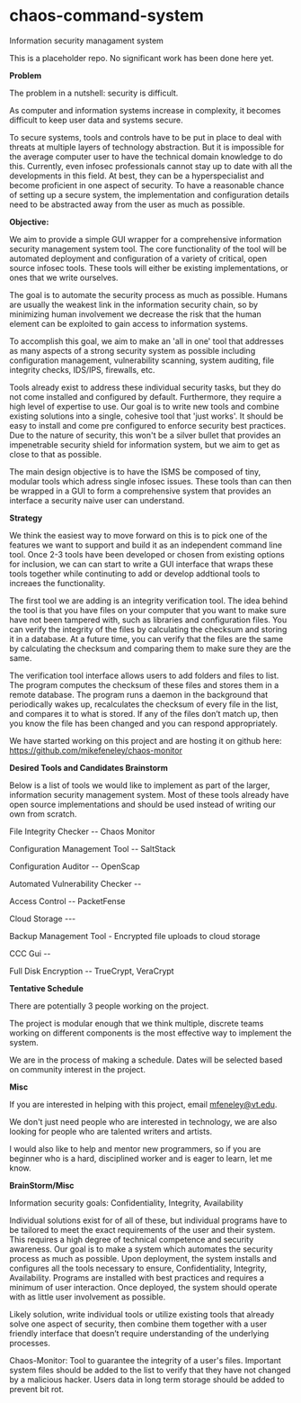 # chaos-command-system

Information security managament system

This is a placeholder repo. No significant work has been done here yet.

**Problem**

The problem in a nutshell: security is difficult. 

As computer and information systems increase in complexity, it becomes difficult to keep user data and systems secure.

To secure systems, tools and controls have to be put in place to deal with threats at multiple layers of technology abstraction. But it is impossible for the average computer user to have the technical domain knowledge to do this. Currently, even infosec professionals cannot stay up to date with all the developments in this field. At best, they can be a hyperspecialist and become proficient in one aspect of security. To have a reasonable chance of setting up a secure system, the implementation and configuration details need to be abstracted away from the user as much as possible. 

**Objective:**

We aim to provide a simple GUI wrapper for a comprehensive information security management system tool. The core functionality of the tool will be automated deployment and configuration of a variety of critical, open source infosec tools. These tools will either be existing implementations, or ones that we write ourselves.

The goal is to automate the security process as much as possible. Humans are usually the weakest link in the information security chain, so by minimizing human involvement we decrease the risk that the human element can be exploited to gain access to information systems.

To accomplish this goal, we aim to make an 'all in one' tool that addresses as many aspects of a strong security system as possible including configuration management, vulnerability scanning, system auditing, file integrity checks, IDS/IPS, firewalls, etc.

Tools already exist to address these individual security tasks, but they do not come installed and configured by default. Furthermore, they require a high level of expertise to use. Our goal is to write new tools and combine existing solutions into a single, cohesive tool that 'just works'. It should be easy to install and come pre configured to enforce security best practices. Due to the nature of security, this won't be a silver bullet that provides an impenetrable security shield for information system, but we aim to get as close to that as possible.

The main design objective is to have the ISMS be composed of tiny, modular tools which adress single infosec issues. These tools than can then be wrapped in a GUI to form a comprehensive system that provides an interface a security naive user can understand.

**Strategy**

We think the easiest way to move forward on this is to pick one of the features we want to support and build it as an independent command line tool. Once 2-3 tools have been developed or chosen from existing options for inclusion, we can can start to write a GUI interface that wraps these tools together while continuting to add or develop addtional tools to increaes the functionality.

The first tool we are adding is an integrity verification tool. The idea behind the tool is that you have files on your computer that you want to make sure have not been tampered with, such as libraries and configuration files. You can verify the integrity of the files by calculating the checksum and storing it in a database. At a future time, you can verify that the files are the same by calculating the checksum and comparing them to make sure they are the same.

The verification tool interface allows users to add folders and files to list. The program computes the checksum of these files and stores them in a remote database. The program runs a daemon in the background that periodically wakes up, recalculates the checksum of every file in the list, and compares it to what is stored. If any of the files don’t match up, then you know the file has been changed and you can respond appropriately. 

We have started working on this project and are hosting it on github here: https://github.com/mikefeneley/chaos-monitor

**Desired Tools and Candidates Brainstorm**

Below is a list of tools we would like to implement as part of the larger, information security management system. Most of these tools already have open source implementations and should be used instead of writing our own from scratch.

File Integrity Checker  -- Chaos Monitor

Configuration Management Tool -- SaltStack

Configuration Auditor  -- OpenScap

Automated Vulnerability Checker -- 

Access Control -- PacketFense

Cloud Storage --- 

Backup Management Tool - Encrypted file uploads to cloud storage

CCC Gui -- 

Full Disk Encryption -- TrueCrypt, VeraCrypt

**Tentative Schedule**

There are potentially 3 people working on the project. 

The project is modular enough that we think multiple, discrete teams working on different components is the most effective way to implement the system.

We are in the process of making a schedule. Dates will be selected based on community interest in the project.

**Misc**

If you are interested in helping with this project, email mfeneley@vt.edu.

We don't just need people who are interested in technology, we are also looking for people who are talented writers and artists.

I would also like to help and mentor new programmers, so if you are beginner who is a hard, disciplined worker and is eager to learn, let me know. 

**BrainStorm/Misc**

Information security goals: Confidentiality, Integrity, Availability

Individual solutions exist for of all of these, but individual programs have to be tailored to meet the exact requirements of the user and their system. This requires a high degree of technical competence and security awareness. Our goal is to make a system which automates the security process as much as possible. Upon deployment, the system installs and configures all the tools necessary to ensure, Confidentiality, Integrity, Availability. Programs are installed with best practices and requires a minimum of user interaction. Once deployed, the system should operate with as little user involvement as possible.

Likely solution, write individual tools or utilize existing tools that already solve one aspect of security, then combine them together with a user friendly interface that doesn’t require understanding of the underlying processes.

Chaos-Monitor: Tool to guarantee the integrity of a user's files. Important system files should be added to the list to verify that they have not changed by a malicious hacker. Users data in long term storage should be added to prevent bit rot.
